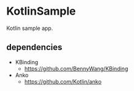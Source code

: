 # KotlinSample
Kotlin sample app.

## dependencies

 - KBinding
   - https://github.com/BennyWang/KBinding
 - Anko
   - https://github.com/Kotlin/anko
